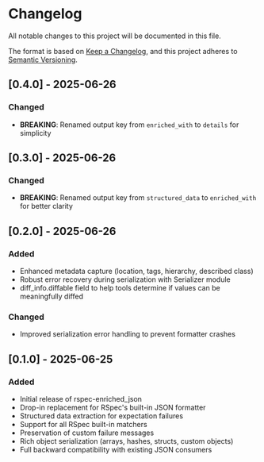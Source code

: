 # Changelog

All notable changes to this project will be documented in this file.

The format is based on [Keep a Changelog](https://keepachangelog.com/en/1.0.0/),
and this project adheres to [Semantic Versioning](https://semver.org/spec/v2.0.0.html).

## [0.4.0] - 2025-06-26

### Changed
- **BREAKING**: Renamed output key from `enriched_with` to `details` for simplicity

## [0.3.0] - 2025-06-26

### Changed
- **BREAKING**: Renamed output key from `structured_data` to `enriched_with` for better clarity

## [0.2.0] - 2025-06-26

### Added
- Enhanced metadata capture (location, tags, hierarchy, described class)
- Robust error recovery during serialization with Serializer module
- diff_info.diffable field to help tools determine if values can be meaningfully diffed

### Changed
- Improved serialization error handling to prevent formatter crashes

## [0.1.0] - 2025-06-25

### Added
- Initial release of rspec-enriched_json
- Drop-in replacement for RSpec's built-in JSON formatter
- Structured data extraction for expectation failures
- Support for all RSpec built-in matchers
- Preservation of custom failure messages
- Rich object serialization (arrays, hashes, structs, custom objects)
- Full backward compatibility with existing JSON consumers
